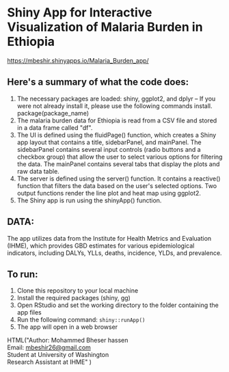 # Shiny App for Interactive Visualization of Malaria Burden in Ethiopia 
https://mbeshir.shinyapps.io/Malaria_Burden_app/

## Here's a summary of what the code does:
1. The necessary packages are loaded: shiny, ggplot2, and dplyr – If you were not already install it, please use the following commands install. package(package_name)
2. The malaria burden data for Ethiopia is read from a CSV file and stored in a data frame called "df".
3. The UI is defined using the fluidPage() function, which creates a Shiny app layout that contains a title, sidebarPanel, and mainPanel. The sidebarPanel contains several input controls (radio buttons and a checkbox group) that allow the user to select various options for filtering the data. The mainPanel contains several tabs that display the plots and raw data table.
4. The server is defined using the server() function. It contains a reactive() function that filters the data based on the user's selected options. Two output functions render the line plot and heat map using ggplot2.
5. The Shiny app is run using the shinyApp() function.


## DATA:
The app utilizes data from the Institute for Health Metrics and Evaluation (IHME), which provides GBD estimates for various epidemiological indicators, including DALYs, YLLs, deaths, incidence, YLDs, and prevalence. 


## To run:

1. Clone this repository to your local machine
2. Install the required packages (shiny, gg)
3. Open RStudio and set the working directory to the folder containing the app files
4. Run the following command: `shiny::runApp()`
5. The app will open in a web browser

HTML("Author: Mohammed Bheser hassen <br>
           Email: <a href= 'mbeshir26@gmail.com'>mbeshir26@gmail.com</a> <br>
               Student at University of Washington<br>
               Research Assistant at IHME" )
